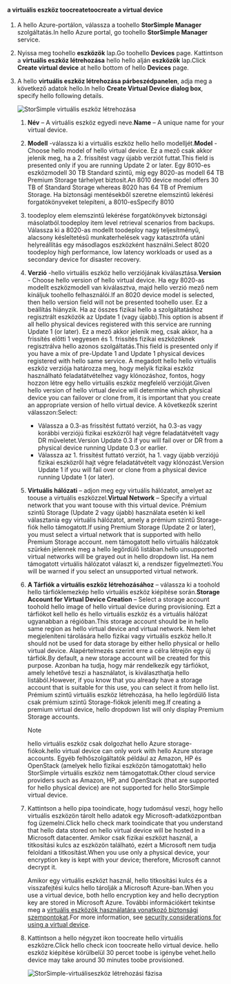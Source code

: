 #### <a name="toocreate-a-virtual-device"></a><span data-ttu-id="c67ad-101">a virtuális eszköz toocreate</span><span class="sxs-lookup"><span data-stu-id="c67ad-101">toocreate a virtual device</span></span>
1. <span data-ttu-id="c67ad-102">A hello Azure-portálon, válassza a toohello **StorSimple Manager** szolgáltatás.</span><span class="sxs-lookup"><span data-stu-id="c67ad-102">In hello Azure portal, go toohello **StorSimple Manager** service.</span></span>
2. <span data-ttu-id="c67ad-103">Nyissa meg toohello **eszközök** lap.</span><span class="sxs-lookup"><span data-stu-id="c67ad-103">Go toohello **Devices** page.</span></span> <span data-ttu-id="c67ad-104">Kattintson a **virtuális eszköz létrehozása** hello hello alján **eszközök** lap.</span><span class="sxs-lookup"><span data-stu-id="c67ad-104">Click **Create virtual device** at hello bottom of hello **Devices** page.</span></span>
3. <span data-ttu-id="c67ad-105">A hello **virtuális eszköz létrehozása párbeszédpanelen**, adja meg a következő adatok hello.</span><span class="sxs-lookup"><span data-stu-id="c67ad-105">In hello **Create Virtual Device dialog box**, specify hello following details.</span></span>
   
    ![StorSimple virtuális eszköz létrehozása](./media/storsimple-create-virtual-device-u2/CreatePremiumsva1.png)
   
   1. <span data-ttu-id="c67ad-107">**Név** – A virtuális eszköz egyedi neve.</span><span class="sxs-lookup"><span data-stu-id="c67ad-107">**Name** – A unique name for your virtual device.</span></span>
   2. <span data-ttu-id="c67ad-108">**Modell** -válassza ki a virtuális eszköz hello hello modelljét.</span><span class="sxs-lookup"><span data-stu-id="c67ad-108">**Model** - Choose hello model of hello virtual device.</span></span> <span data-ttu-id="c67ad-109">Ez a mező csak akkor jelenik meg, ha a 2. frissítést vagy újabb verziót futtat.</span><span class="sxs-lookup"><span data-stu-id="c67ad-109">This field is presented only if you are running Update 2 or later.</span></span> <span data-ttu-id="c67ad-110">Egy 8010-es eszközmodell 30 TB Standard szintű, míg egy 8020-as modell 64 TB Premium Storage tárhelyet biztosít.</span><span class="sxs-lookup"><span data-stu-id="c67ad-110">An 8010 device model offers 30 TB of Standard Storage whereas 8020 has 64 TB of Premium Storage.</span></span> <span data-ttu-id="c67ad-111">Ha biztonsági mentésekből szeretne elemszintű lekérési forgatókönyveket telepíteni, a 8010-es</span><span class="sxs-lookup"><span data-stu-id="c67ad-111">Specify 8010</span></span>
   3. <span data-ttu-id="c67ad-112">toodeploy elem elemszintű lekérése forgatókönyvek biztonsági másolatból.</span><span class="sxs-lookup"><span data-stu-id="c67ad-112">toodeploy item level retrieval  scenarios from backups.</span></span> <span data-ttu-id="c67ad-113">Válassza ki a 8020-as modellt toodeploy nagy teljesítményű, alacsony késleltetésű munkaterhelések vagy katasztrófa utáni helyreállítás egy másodlagos eszközként használni.</span><span class="sxs-lookup"><span data-stu-id="c67ad-113">Select 8020 toodeploy high performance, low latency workloads or used as a secondary device for disaster recovery.</span></span>
   4. <span data-ttu-id="c67ad-114">**Verzió** -hello virtuális eszköz hello verziójának kiválasztása.</span><span class="sxs-lookup"><span data-stu-id="c67ad-114">**Version** - Choose hello version of hello virtual device.</span></span> <span data-ttu-id="c67ad-115">Ha egy 8020-as modellt eszközmodell van kiválasztva, majd hello verzió mező nem kínáljuk toohello felhasználói.</span><span class="sxs-lookup"><span data-stu-id="c67ad-115">If an 8020 device model is selected, then hello version field will not be presented toohello user.</span></span> <span data-ttu-id="c67ad-116">Ez a beállítás hiányzik. Ha az összes fizikai hello a szolgáltatáshoz regisztrált eszközök az Update 1 (vagy újabb).</span><span class="sxs-lookup"><span data-stu-id="c67ad-116">This option is absent if all hello physical devices registered with this service are running Update 1 (or later).</span></span> <span data-ttu-id="c67ad-117">Ez a mező akkor jelenik meg, csak akkor, ha a frissítés előtti 1 vegyesen és 1. frissítés fizikai eszközöknek regisztrálva hello azonos szolgáltatás.</span><span class="sxs-lookup"><span data-stu-id="c67ad-117">This field is presented only if you have a mix of pre-Update 1 and Update 1 physical devices registered with hello same service.</span></span> <span data-ttu-id="c67ad-118">A megadott hello hello virtuális eszköz verziója határozza meg, hogy melyik fizikai eszköz használható feladatátvételhez vagy klónozáshoz, fontos, hogy hozzon létre egy hello virtuális eszköz megfelelő verzióját.</span><span class="sxs-lookup"><span data-stu-id="c67ad-118">Given hello version of hello virtual device will determine which physical device you can failover or clone from, it is important that you create an appropriate version of hello virtual device.</span></span> <span data-ttu-id="c67ad-119">A következők szerint válasszon:</span><span class="sxs-lookup"><span data-stu-id="c67ad-119">Select:</span></span>
      
      * <span data-ttu-id="c67ad-120">Válassza a 0.3-as frissítést futtató verziót, ha 0.3-as vagy korábbi verziójú fizikai eszközről hajt végre feladatátvételt vagy DR műveletet.</span><span class="sxs-lookup"><span data-stu-id="c67ad-120">Version Update 0.3 if you will fail over or DR from a physical device running Update 0.3 or earlier.</span></span> 
      * <span data-ttu-id="c67ad-121">Válassza az 1. frissítést futtató verziót, ha 1. vagy újabb verziójú fizikai eszközről hajt végre feladatátvételt vagy klónozást.</span><span class="sxs-lookup"><span data-stu-id="c67ad-121">Version Update 1 if you will fail over or clone from a physical device running Update 1 (or later).</span></span> 
   5. <span data-ttu-id="c67ad-122">**Virtuális hálózati** – adjon meg egy virtuális hálózatot, amelyet az toouse a virtuális eszközzel.</span><span class="sxs-lookup"><span data-stu-id="c67ad-122">**Virtual Network** – Specify a virtual network that you want toouse with this virtual device.</span></span> <span data-ttu-id="c67ad-123">Prémium szintű Storage (Update 2 vagy újabb) használata esetén ki kell választania egy virtuális hálózatot, amely a prémium szintű Storage-fiók hello támogatott.</span><span class="sxs-lookup"><span data-stu-id="c67ad-123">If using Premium Storage (Update 2 or later), you must select a virtual network that is supported with hello Premium Storage account.</span></span> <span data-ttu-id="c67ad-124">nem támogatott hello virtuális hálózatok szürkén jelennek meg a hello legördülő listában.</span><span class="sxs-lookup"><span data-stu-id="c67ad-124">hello unsupported virtual networks will be grayed out in hello dropdown list.</span></span> <span data-ttu-id="c67ad-125">Ha nem támogatott virtuális hálózatot választ ki, a rendszer figyelmezteti.</span><span class="sxs-lookup"><span data-stu-id="c67ad-125">You will be warned if you select an unsupported virtual network.</span></span> 
   6. <span data-ttu-id="c67ad-126">**A Tárfiók a virtuális eszköz létrehozásához** – válassza ki a toohold hello tárfióklemezkép hello virtuális eszköz kiépítése során.</span><span class="sxs-lookup"><span data-stu-id="c67ad-126">**Storage Account for Virtual Device Creation** – Select a storage account toohold hello image of hello virtual device during provisioning.</span></span> <span data-ttu-id="c67ad-127">Ezt a tárfiókot kell hello és hello virtuális eszköz és a virtuális hálózat ugyanabban a régióban.</span><span class="sxs-lookup"><span data-stu-id="c67ad-127">This storage account should be in hello same region as hello virtual device and virtual network.</span></span> <span data-ttu-id="c67ad-128">Nem lehet megjeleníteni tárolására hello fizikai vagy virtuális eszköz hello.</span><span class="sxs-lookup"><span data-stu-id="c67ad-128">It should not be used for data storage by either hello physical or hello virtual device.</span></span> <span data-ttu-id="c67ad-129">Alapértelmezés szerint erre a célra létrejön egy új tárfiók.</span><span class="sxs-lookup"><span data-stu-id="c67ad-129">By default, a new storage account will be created for this purpose.</span></span> <span data-ttu-id="c67ad-130">Azonban ha tudja, hogy már rendelkezik egy tárfiókot, amely lehetővé teszi a használatot, is kiválaszthatja hello listából.</span><span class="sxs-lookup"><span data-stu-id="c67ad-130">However, if you know that you already have a storage account that is suitable for this use, you can select it from hello list.</span></span> <span data-ttu-id="c67ad-131">Prémium szintű virtuális eszköz létrehozása, ha hello legördülő lista csak prémium szintű Storage-fiókok jeleníti meg.</span><span class="sxs-lookup"><span data-stu-id="c67ad-131">If creating a premium virtual device, hello dropdown list will only display Premium Storage accounts.</span></span> 
      
      > [!NOTE]
      > <span data-ttu-id="c67ad-132">hello virtuális eszköz csak dolgozhat hello Azure storage-fiókok.</span><span class="sxs-lookup"><span data-stu-id="c67ad-132">hello virtual device can only work with hello Azure storage accounts.</span></span> <span data-ttu-id="c67ad-133">Egyéb felhőszolgáltatók például az Amazon, HP és OpenStack (amelyek hello fizikai eszközön támogatottak) hello StorSimple virtuális eszköz nem támogatottak.</span><span class="sxs-lookup"><span data-stu-id="c67ad-133">Other cloud service providers such as Amazon, HP, and OpenStack (that are supported for hello physical device) are not supported for hello StorSimple virtual device.</span></span>
      > 
      > 
   7. <span data-ttu-id="c67ad-134">Kattintson a hello pipa tooindicate, hogy tudomásul veszi, hogy hello virtuális eszközön tárolt hello adatok egy Microsoft-adatközpontban fog üzemelni.</span><span class="sxs-lookup"><span data-stu-id="c67ad-134">Click hello check mark tooindicate that you understand that hello data stored on hello virtual device will be hosted in a Microsoft datacenter.</span></span> <span data-ttu-id="c67ad-135">Amikor csak fizikai eszközt használ, a titkosítási kulcs az eszközön található, ezért a Microsoft nem tudja feloldani a titkosítást.</span><span class="sxs-lookup"><span data-stu-id="c67ad-135">When you use only a physical device, your encryption key is kept with your device; therefore, Microsoft cannot decrypt it.</span></span> 
      
       <span data-ttu-id="c67ad-136">Amikor egy virtuális eszközt használ, hello titkosítási kulcs és a visszafejtési kulcs hello tárolják a Microsoft Azure-ban.</span><span class="sxs-lookup"><span data-stu-id="c67ad-136">When you use a virtual device, both hello encryption key and hello decryption key are stored in Microsoft Azure.</span></span> <span data-ttu-id="c67ad-137">További információkért tekintse meg a [virtuális eszközök használatára vonatkozó biztonsági szempontokat](../articles/storsimple/storsimple-security.md#storsimple-virtual-device-security).</span><span class="sxs-lookup"><span data-stu-id="c67ad-137">For more information, see [security considerations for using a virtual device](../articles/storsimple/storsimple-security.md#storsimple-virtual-device-security).</span></span>
   8. <span data-ttu-id="c67ad-138">Kattintson a hello négyzet ikon toocreate hello virtuális eszközre.</span><span class="sxs-lookup"><span data-stu-id="c67ad-138">Click hello check icon toocreate hello virtual device.</span></span> <span data-ttu-id="c67ad-139">hello eszköz kiépítése körülbelül 30 percet toobe is igénybe vehet.</span><span class="sxs-lookup"><span data-stu-id="c67ad-139">hello device may take around 30 minutes toobe provisioned.</span></span>
      
      ![StorSimple-virtuáliseszköz létrehozási fázisa](./media/storsimple-create-virtual-device-u2/StorSimple_VirtualDeviceCreating1M.png)


